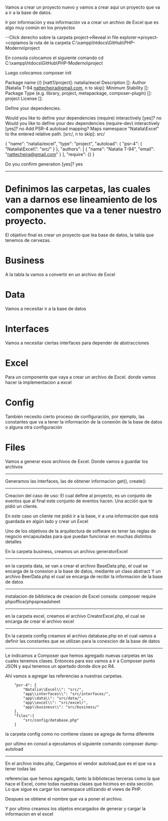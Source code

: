 Vamos a crear un proyecto nuevo y vamos a crear aquí un proyecto que va a ir a la base de datos.

Ir por información y esa información va a crear un archivo de Excel que es algo muy común en los proyectos

--Click derecho sobre la carpeta project->Reveal in file explorer->proyect->copiamos la ruta de la carpeta C:\xampp\htdocs\GitHub\PHP-Moderno\project

En consola colocamos el siguiente comando 
cd C:\xampp\htdocs\GitHub\PHP-Moderno\project

Luego colocamos 
composer init

Package name (<vendor>/<name>) [natt1/project]: natalia/excel
Description []:
Author [Natalia T-94 <nattecheira@gmail.com>, n to skip]:
Minimum Stability []:
Package Type (e.g. library, project, metapackage, composer-plugin) []: project
License []:

Define your dependencies.

Would you like to define your dependencies (require) interactively [yes]? no
Would you like to define your dev dependencies (require-dev) interactively [yes]? no
Add PSR-4 autoload mapping? Maps namespace "Natalia\Excel" to the entered relative path. [src/, n to skip]: src/

{
    "name": "natalia/excel",
    "type": "project",
    "autoload": {
        "psr-4": {
            "Natalia\\Excel\\": "src/"
        }
    },
    "authors": [
        {
            "name": "Natalia T-94",
            "email": "nattecheira@gmail.com"
        }
    ],
    "require": {}
}

Do you confirm generation [yes]? yes

------------------------

# Definimos las carpetas, las cuales van a darnos ese lineamiento de los componentes que va a tener nuestro proyecto.

El objetivo final es crear un proyecto que lea base de datos, la tabla que tenemos de cervezas.

# Business
A la tabla la vamos a convertir en un archivo de Excel

# Data 
Vamos a necesitar ir a la base de datos

# Interfaces
Vamos a necesitar ciertas interfaces para depender de abstracciones

# Excel
Para un componente que vaya a crear un archivo de Excel. donde vamos hacer la implementacion a excel

# Config
También necesito cierto proceso de configuración, por ejemplo, las constantes que va a tener la información de la conexión de la base de datos o alguna otra configuración

# Files
Vamos a generar esos archivos de Excel. Donde vamos a guardar los archivos

------------------------
Generamos las interfaces, las de obtener informacion get(), create()

------------------------
Creacion del caso de uso: El cual define al proyecto, es un conjunto de eventos que al final este conjunto de eventos hacen. Una acción que te pidió un cliente. 

En este caso  un cliente me pidió ir a la base, ir a una información que está guardada en algún lado y crear un Excel

Uno de los objetivos de la arquitectura de software es tener las reglas de negocio encapsuladas para que puedan funcionar en muchas distintos detalles

En la carpeta business, creamos un archivo generatorExcel

----------------
en la carpeta data, se van a crear el archivo BaseData.php, el cual se encarga de la conexion a la base de datos, mediante un class abstract
Y un archivo BeerData.php el cual se encarga de recibir la informacion de la base de datos

-----------------

instalacion de biblioteca de creacion de Excel
consola: composer require phpoffice/phpspreadsheet

----------------

en la carpeta excel, creamos el archivo CreatorExcel.php, el cual se encarga de crear el archivo excel

----------------

En la carpeta config creamos el archivo database.php en el cual vamos a definir las constantes que se utilizan para la conexcion de la base de datos

----------------
Le indicamos a Composer que hemos agregado nuevas carpetas en las cuales tenemos clases.
Entonces para eso vamos a ir a Composer punto JSON y aquí tenemos un apartado donde dice pc R4.

Ahí vamos a agregar las referencias a nuestras carpetas.

        "psr-4": {
            "Natalia\\Excel\\": "src/",
            "app\\interfaces\\": "src/interfaces/",
            "app\\data\\": "src/data/",
            "app\\excel\\": "src/excel/",
            "app\\business\\": "src/business/"             
        },
        "files":[
            "src/config/database.php"
        ]
la  carpeta config como no contiene clases se agrega de forma diferente

por ultimo en consol a ejecutamos el siguiente comando composer dump-autoload

----------------
En el archivo index.php, Cargamos el vendor autoload,que es el que va a tener todas las

referencias que hemos agregado, tanto la bibliotecas terceras como la que hace el Excel, como todas nuestras clases que hicimos en esta sección.  
Lo que sigue es cargar los namespace utilizando el views de PHP.

Despues se obtiene el nombre que va a poner el archivo.

Y por ultimo creamos los objetos encargados de generar y cargar la informacion en el excel 